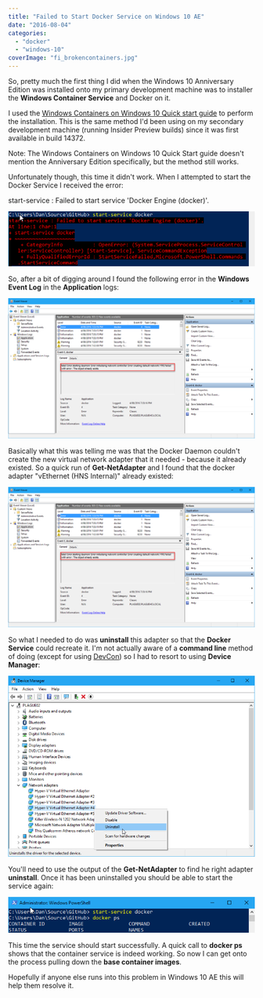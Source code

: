 ```yaml
---
title: "Failed to Start Docker Service on Windows 10 AE"
date: "2016-08-04"
categories:
  - "docker"
  - "windows-10"
coverImage: "fi_brokencontainers.jpg"
---
```


So, pretty much the first thing I did when the Windows 10 Anniversary Edition was installed onto my primary development machine was to installer the **Windows Container Service** and Docker on it.

I used the [Windows Containers on Windows 10 Quick start guide](https://msdn.microsoft.com/en-us/virtualization/windowscontainers/quick_start/quick_start_windows_10) to perform the installation. This is the same method I'd been using on my secondary development machine (running Insider Preview builds) since it was first available in build 14372.

Note: The Windows Containers on Windows 10 Quick Start guide doesn't mention the Anniversary Edition specifically, but the method still works.

Unfortunately though, this time it didn't work. When I attempted to start the Docker Service I received the error:

start-service : Failed to start service 'Docker Engine (docker)'.

![ss_docker_startserviceerror](/images/ss_docker_startserviceerror.png)

So, after a bit of digging around I found the following error in the **Windows Event Log** in the **Application** logs:

![ss_docker_startserviceerror_eventlog](/images/ss_docker_startserviceerror_eventlog.png)

Basically what this was telling me was that the Docker Daemon couldn't create the new virtual network adapter that it needed - because it already existed. So a quick run of **Get-NetAdapter** and I found that the docker adapter "vEthernet (HNS Internal)" already existed:

![ss_docker_startserviceerror_eventlog](/images/ss_docker_startserviceerror_eventlog.png)

So what I needed to do was **uninstall** this adapter so that the **Docker Service** could recreate it. I'm not actually aware of a **command line** method of doing (except for using [DevCon](https://chocolatey.org/packages/devcon.portable)) so I had to resort to using **Device Manager**:

![ss_docker_startservice_uninstalldevice](/images/ss_docker_startservice_uninstalldevice.png)

You'll need to use the output of the **Get-NetAdapter** to find he right adapter **uninstall**. Once it has been uninstalled you should be able to start the service again:

![ss_docker_startservice_dockerstarts](/images/ss_docker_startservice_dockerstarts.png)

This time the service should start successfully. A quick call to **docker ps** shows that the container service is indeed working. So now I can get onto the process pulling down the **base container images**.

Hopefully if anyone else runs into this problem in Windows 10 AE this will help them resolve it.


